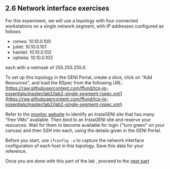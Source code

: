 ## 2.6 Network interface exercises

For this experiment, we will use a topology with four connected workstations on a single network segment, with IP addresses configured as follows:

* romeo: 10.10.0.100
* juliet: 10.10.0.101
* hamlet: 10.10.0.102
* ophelia: 10.10.0.103

each with a netmask of 255.255.255.0. 

To set up this topology in the GENI Portal, create a slice, click on "Add Resources", and load the RSpec from the following URL: [https://raw.githubusercontent.com/ffund/tcp-ip-essentials/master/lab2/lab2-single-segment-rspec.xml](https://raw.githubusercontent.com/ffund/tcp-ip-essentials/master/lab2/lab2-single-segment-rspec.xml)

Refer to the [monitor website](https://fedmon.fed4fire.eu/overview/instageni) to identify an InstaGENI site that has many "free VMs" available. Then bind to an InstaGENI site and reserve your resources. Wait for them to become available for login ("turn green" on your canvas) and then SSH into each, using the details given in the GENI Portal.

Before you start, use `ifconfig -a` to capture the network interface configuration of each host in this topology. Save this data for your reference.

Once you are done with this part of the lab , proceed to the [next part](2-7-arp.md)
